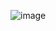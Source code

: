 ![image](https://github.com/gauravhalnawar1011/AWS/assets/140076717/d953a14b-3380-448f-9822-6abb3940a934)
